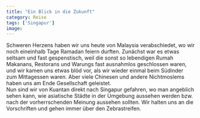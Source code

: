 ```yaml
---
title: "Ein Blick in die Zukunft"
category: Reise
tags: ['Singapur']
image: 
---
```


Schweren Herzens haben wir uns heute von Malaysia verabschiedet, wo wir noch eineinhalb Tage Ramadan feiern durften. Zunächst war es etwas seltsam und fast gespenstisch, weil die sonst so lebendigen Rumah Makanans, Restorans und Warungs fast ausnahmlos geschlossen waren, und wir kamen uns etwas blöd vor, als wir wieder einmal beim Südinder zum Mittagessen waren. Aber viele Chinesen und andere Nichtmoslems haben uns am Ende Gesellschaft geleistet.  
Nun sind wir von Kuantan direkt nach Singapur gefahren, wo man angeblich sehen kann, wie asiatische Städte in der Umgebung aussehen werden bzw. nach der vorherrschenden Meinung aussehen sollten. Wir halten uns an die Vorschriften und gehen immer über den Zebrastreifen.
